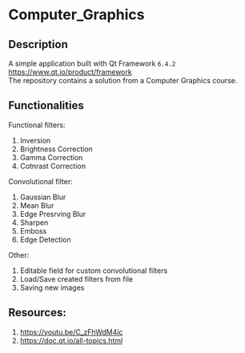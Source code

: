 # Computer_Graphics

## Description 
A simple application built with Qt Framework `6.4.2`  
https://www.qt.io/product/framework  
The repository contains a solution from a Computer Graphics course.  

## Functionalities
Functional filters: 
1. Inversion
2. Brightness Correction
3. Gamma Correction
4. Cotnrast Correction

Convolutional filter:
1. Gaussian Blur
2. Mean Blur 
3. Edge Presrving Blur
4. Sharpen
5. Emboss
6. Edge Detection

Other: 
1. Editable field for custom convolutional filters
2. Load/Save created filters from file
3. Saving new images

## Resources:
1. https://youtu.be/C_zFhWdM4ic  
2. https://doc.qt.io/all-topics.html  
